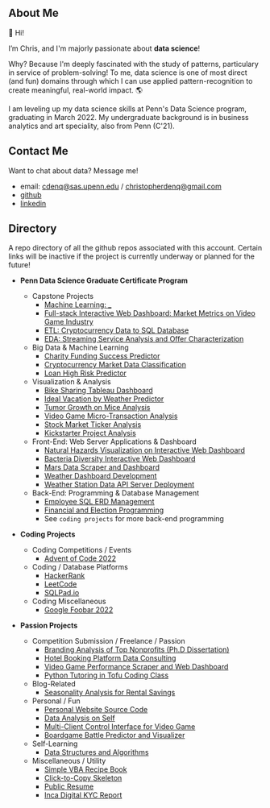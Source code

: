 ## About Me

👋 Hi! 

I’m Chris, and I'm majorly passionate about **data science**!

Why? Because I'm deeply fascinated with the study of patterns, particulary in service of problem-solving! To me, data science is one of most direct (and fun) domains through which I can use applied pattern-recognition to create meaningful, real-world impact. 🌎

I am leveling up my data science skills at Penn's Data Science program, graduating in March 2022. My undergraduate background is in business analytics and art speciality, also from Penn (C'21).

## Contact Me

Want to chat about data? Message me!
   - email: cdenq@sas.upenn.edu / christopherdenq@gmail.com
   - [github](https://github.com/cdenq)
   - [linkedin](https://www.linkedin.com/in/christopherdenq/)

## Directory

A repo directory of all the github repos associated with this account. Certain links will be inactive if the project is currently underway or planned for the future!

- __Penn Data Science Graduate Certificate Program__
    - Capstone Projects
        - [Machine Learning: _](#)
        - [Full-stack Interactive Web Dashboard: Market Metrics on Video Game Industry](https://github.com/cdenq/web-dashboard-of-video-game-industry)
        - [ETL: Cryptocurrency Data to SQL Database](https://github.com/cdenq/etl-pipeline-on-crypto-data)
        - [EDA: Streaming Service Analysis and Offer Characterization](https://github.com/cdenq/streaming-service-analysis-and-offer-characterization)
    - Big Data & Machine Learning
        - [Charity Funding Success Predictor](https://github.com/cdenq/charity-funding-success-predictor)
        - [Cryptocurrency Market Data Classification](https://github.com/cdenq/cryptocurrency-market-data-classification)
        - [Loan High Risk Predictor](https://github.com/cdenq/loan-high-risk-predicter)
    - Visualization & Analysis
        - [Bike Sharing Tableau Dashboard](https://github.com/cdenq/bike-sharing-tableau-dashboard) 
        - [Ideal Vacation by Weather Predictor](https://github.com/cdenq/ideal-vacation-by-weather-predictor)
        - [Tumor Growth on Mice Analysis](https://github.com/cdenq/tumor-growth-on-mice-analysis)
        - [Video Game Micro-Transaction Analysis](https://github.com/cdenq/video-game-micro-transaction-analysis)
        - [Stock Market Ticker Analysis](https://github.com/cdenq/stock-market-ticker-analysis)
        - [Kickstarter Project Analysis](https://github.com/cdenq/kickstarter-project-analysis)
    - Front-End: Web Server Applications & Dashboard
        - [Natural Hazards Visualization on Interactive Web Dashboard](https://github.com/cdenq/natural-hazard-visualization-interactive-web-dashboard)
        - [Bacteria Diversity Interactive Web Dashboard](https://github.com/cdenq/bacteria-diversity-interactive-web-dashboard)
        - [Mars Data Scraper and Dashboard](https://github.com/cdenq/mars-data-scraper-and-dashboard)
        - [Weather Dashboard Development](https://github.com/cdenq/web-dashboard-on-weather-data) 
        - [Weather Station Data API Server Deployment](https://github.com/cdenq/weather-station-data-api-deployment)
    - Back-End: Programming & Database Management
        - [Employee SQL ERD Management](https://github.com/cdenq/employee-sql-erd-management)
        - [Financial and Election Programming](https://github.com/cdenq/financial-and-election-data-programming)
        - See `coding projects` for more back-end programming 

- __Coding Projects__
    - Coding Competitions / Events
        - [Advent of Code 2022](https://github.com/cdenq/my-advent-of-code-2021-solves)
    - Coding / Database Platforms
        - [HackerRank](https://github.com/cdenq/my-hackerrank-solves)
        - [LeetCode](https://github.com/cdenq/my-leetcode-solves)
        - [SQLPad.io](https://github.com/cdenq/my-sqlpad-io-solves)
    - Coding Miscellaneous
        - [Google Foobar 2022](https://github.com/cdenq/my-google-foobar-solves)

- __Passion Projects__
    - Competition Submission / Freelance / Passion
        - [Branding Analysis of Top Nonprofits (Ph.D Dissertation)](https://github.com/cdenq/branding-analysis-of-top-nonprofit-phd-dissertation)
        - [Hotel Booking Platform Data Consulting](https://github.com/cdenq/hotel-booking-platform-data-consulting)
        - [Video Game Performance Scraper and Web Dashboard](https://github.com/cdenq/video-game-performance-scraper-and-web-dashboard)
        - [Python Tutoring in Tofu Coding Class](https://github.com/cdenq/tofu-coding-class)
    - Blog-Related
        - [Seasonality Analysis for Rental Savings](https://github.com/cdenq/seasonality-analysis-for-rental-savings)
    - Personal / Fun
        - [Personal Website Source Code](https://github.com/cdenq/cdenq.github.io)
        - [Data Analysis on Self](https://github.com/cdenq/data-analysis-on-myself-p1)
        - [Multi-Client Control Interface for Video Game](https://github.com/cdenq/videogame-multi-client-control-interface)
        - [Boardgame Battle Predictor and Visualizer](https://github.com/cdenq/boardgame-battle-predictor-visualizer)
    - Self-Learning
        - [Data Structures and Algorithms](https://github.com/cdenq/my-ds-algo-repo)
    - Miscellaneous / Utility
        - [Simple VBA Recipe Book](https://github.com/cdenq/simple-vba-recipe-book)
        - [Click-to-Copy Skeleton](https://github.com/cdenq/click-to-copy-skeleton)
        - [Public Resume](https://github.com/cdenq/denq-resume)
        - [Inca Digital KYC Report](https://github.com/cdenq/inca-digital-remittance-kyc-report)
